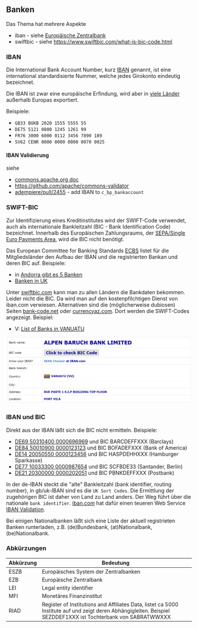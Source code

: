 ## Banken

Das Thema hat mehrere Aspekte
* iban - siehe [Europäische Zentralbank](https://www.ecb.europa.eu/paym/integration/retail/sepa/iban/html/index.en.html)
* swiftbic - siehe https://www.swiftbic.com/what-is-bic-code.html

### IBAN

Die International Bank Account Number, kurz [IBAN](https://www.iban.de/index.html) genannt, ist eine international standardisierte Nummer, welche jedes Girokonto eindeutig bezeichnet.

Die IBAN ist zwar eine europäische Erfindung, wird aber in [viele Länder](https://de.wikipedia.org/wiki/Internationale_Bankkontonummer) außerhalb Europas exportiert.

Beispiele: 

* `GB33 BUKB 2020 1555 5555 55`
* `DE75 5121 0800 1245 1261 99` 
* `FR76 3000 6000 0112 3456 7890 189` 
* `SV62 CENR 0000 0000 0000 0070 0025`

#### IBAN Validierung

siehe 
* [commons.apache.org doc](https://commons.apache.org/proper/commons-validator/apidocs/org/apache/commons/validator/routines/IBANValidator.html)
* https://github.com/apache/commons-validator
* [adempiere/pull/2455](https://github.com/adempiere/adempiere/pull/2455) - add IBAN to `c_bp_bankaccount`

### SWIFT-BIC

Zur Identifizierung eines Kreditinstitutes wird der SWIFT-Code verwendet, auch als internationale Bankleitzahl (BIC - Bank Identification Code) bezeichnet. Innerhalb des Europäischen Zahlungsraums, der [SEPA/Single Euro Payments Area](https://de.wikipedia.org/wiki/Europ%C3%A4ischer_Zahlungsraum), wird die BIC nicht benötigt.

Das European Committee for Banking Standards [ECBS](https://www.ecbs.org/iban.htm) listet für die Mitgliedsländer den Aufbau der IBAN und die registrierten Bankan und deren BIC auf. Beispiele:

* in [Andorra gibt es 5 Banken](https://www.ecbs.org/banks/andorra/)
* [Banken in UK](https://www.ecbs.org/banks/united-kingdom/)

Unter [swiftbic.com](https://www.swiftbic.com/index.html) kann man zu allen Ländern die Bankdaten bekommen. Leider nicht die BIC. Da wird man auf den kostenpfilchtigen Dienst von iban.com verwiesen. Alternativen sind die (möglicherweise dubiosen) Seiten [bank-code.net](https://bank-code.net/country/starts-with-letter-V) oder [currencyaz.com](https://currencyaz.com/swift-code/country/starts-with-letter-v). Dort werden die SWIFT-Codes angezeigt.
Beispiel:

* V: [List of Banks in VANUATU](https://www.swiftbic.com/banks-in-VANUATU.html)

![](../images/ALBUVUVVXXX.PNG)  

### IBAN und BIC

Direkt aus der IBAN läßt sich die BIC nicht ermitteln. Beispiele:

* [DE69 50310400 0000696969](https://www.iban.de/banks/barclays) und BIC BARCDEFFXXX (Barclays)
* [DE84 50010900 0000123123](https://www.iban.de/banks/bank-of-america) und BIC BOFADEFXXX (Bank of America)
* [DE14 20050550 0000123456](https://www.iban.de/banks/haspa) und BIC HASPDEHHXXX (Hamburger Sparkasse)
* [DE77 10033300 0000987654](https://www.iban.de/banks/santander) und BIC SCFBDE33 (Santander, Berlin)
* [DE21 20300000 0000202051](https://www.iban.de/banks/postbank) und BIC PBNKDEFFXXX (Postbank)

In der de-IBAN steckt die "alte" Bankleitzahl (bank identifier, routing number), in gb/uk-IBAN sind es die `UK Sort Codes`. Die Ermittlung der zugehörigen BIC ist daher von Land zu Land anders. Der Weg führt über die nationale `bank identifier`. [iban.com](https://www.iban.com/register) hat dafür einen teueren Web Service [IBAN Validation](https://www.iban.com/validation-api).

Bei einigen Nationalbanken läßt sich eine Liste der aktuell registrieten Banken runterladen, z.B. (de)Bundesbank, (at)Nationalbank, (be)Nationalbank. 

### Abkürzungen

Abkürzung  | Bedeutung
---------- | ---------------
ESZB       | Europäisches System der Zentralbanken
EZB        | Europäische Zentralbank
LEI        | Legal entity identifier
MFI        | Monetäres Finanzinstitut
RIAD       | Register of Institutions and Affiliates Data, listet ca 5000 Institute auf und zeigt deren Abhängigleiten. Beispiel SEZDDEF1XXX ist Tochterbank von SABRATWWXXX


